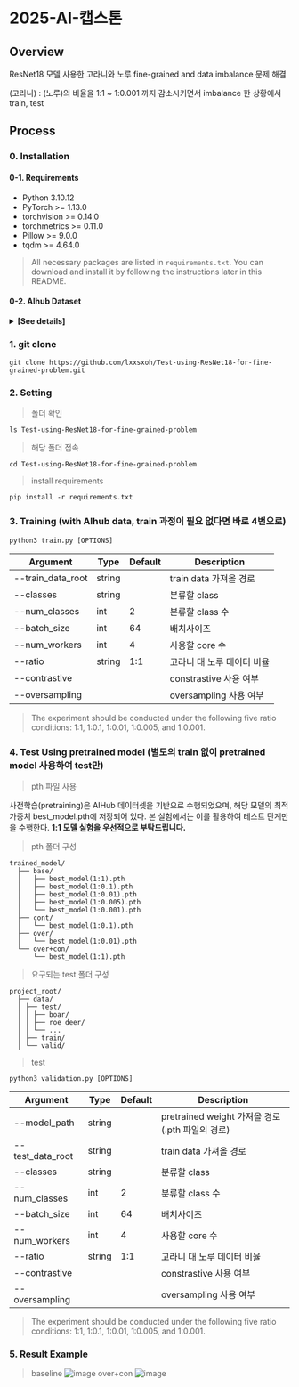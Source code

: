 # 2025-AI-캡스톤
## Overview
ResNet18 모델 사용한 고라니와 노루 fine-grained and data imbalance 문제 해결

(고라니) : (노루)의 비율을 1:1 ~ 1:0.001 까지 감소시키면서 imbalance 한 상황에서 train, test
## Process
### 0. Installation
#### 0-1. Requirements
- Python 3.10.12
- PyTorch >= 1.13.0
- torchvision >= 0.14.0
- torchmetrics >= 0.11.0
- Pillow >= 9.0.0
- tqdm >= 4.64.0
> All necessary packages are listed in `requirements.txt`.
> You can download and install it by following the instructions later in this README.
#### 0-2. AIhub Dataset
<details>
<summary><strong>[See details]</strong></summary>
This project uses a wildlife image dataset provided by AIHub, a public data platform operated by the Korean government.  
Due to license and privacy restrictions, the dataset is **not included in this repository** and must be downloaded manually by the user.

- Source: [AIHub - Wildlife Image Dataset](https://www.aihub.or.kr/aihubdata/data/view.do?currMenu=&topMenu=&aihubDataSe=data&dataSetSn=645)
- Description: Images of 11 wild animal species (e.g., boar, roe deer) captured by infrared and normal cameras
- Purpose: For training and evaluating image classification models
##### 1) How to download
1. Go to the [AIHub dataset page](https://www.aihub.or.kr/)
2. Sign up and log in
3. Agree to the terms of use and request access
4. Download the provided dataset file (usually in .zip format)

##### 2) Directory structure (example)
After extracting the dataset, please organize it as follows:
```
project_root/
  ├── data/
  │ ├── train/
  │ │ ├── class_01_boar/
  │ │ ├── class_02_roe_deer/
  │ │ └── ...
  │ ├── valid/
  │ └── test/
```
</details>

### 1. git clone
```
git clone https://github.com/lxxsxoh/Test-using-ResNet18-for-fine-grained-problem.git
```
### 2. Setting
> 폴더 확인
```
ls Test-using-ResNet18-for-fine-grained-problem
```
> 해당 폴더 접속
```
cd Test-using-ResNet18-for-fine-grained-problem
```
> install requirements
```
pip install -r requirements.txt
```
### 3. Training (with AIhub data, train 과정이 필요 없다면 바로 4번으로)
```
python3 train.py [OPTIONS]
```
|Argument|Type|Default|Description|
|-----|-----|-----|-----|
|--train_data_root|string||train data 가져올 경로|
|--classes|string||분류할 class|
|--num_classes|int|2|분류할 class 수|
|--batch_size|int|64|배치사이즈|
|--num_workers|int|4|사용할 core 수|
|--ratio|string|1:1|고라니 대 노루 데이터 비율|
|--contrastive|||constrastive 사용 여부|
|--oversampling|||oversampling 사용 여부|
> The experiment should be conducted under the following five ratio conditions: 1:1, 1:0.1, 1:0.01, 1:0.005, and 1:0.001.
### 4. Test Using pretrained model (별도의 train 없이 pretrained model 사용하여 test만)
> pth 파일 사용

사전학습(pretraining)은 AIHub 데이터셋을 기반으로 수행되었으며, 해당 모델의 최적 가중치 best_model.pth에 저장되어 있다. 본 실험에서는 이를 활용하여 테스트 단계만을 수행한다.
**1:1 모델 실험을 우선적으로 부탁드립니다.**

> pth 폴더 구성
```
trained_model/
  ├── base/
  │   ├── best_model(1:1).pth
  │   ├── best_model(1:0.1).pth
  │   ├── best_model(1:0.01).pth
  │   ├── best_model(1:0.005).pth
  │   └── best_model(1:0.001).pth
  ├── cont/
  │   └── best_model(1:0.1).pth
  ├── over/
  │   └── best_model(1:0.01).pth
  └── over+con/
      └── best_model(1:1).pth
```
> 요구되는 test 폴더 구성
```
project_root/
  ├── data/
  │ ├── test/
  │ │ ├── boar/
  │ │ ├── roe_deer/
  │ │ └── ...
  │ ├── train/
  │ └── valid/
```
> test
```
python3 validation.py [OPTIONS]
```
|Argument|Type|Default|Description|
|-----|-----|-----|-----|
|--model_path|string||pretrained weight 가져올 경로(.pth 파일의 경로)|
|--test_data_root|string||train data 가져올 경로|
|--classes|string||분류할 class|
|--num_classes|int|2|분류할 class 수|
|--batch_size|int|64|배치사이즈|
|--num_workers|int|4|사용할 core 수|
|--ratio|string|1:1|고라니 대 노루 데이터 비율|
|--contrastive|||constrastive 사용 여부|
|--oversampling|||oversampling 사용 여부|
> The experiment should be conducted under the following five ratio conditions: 1:1, 1:0.1, 1:0.01, 1:0.005, and 1:0.001.
### 5. Result Example
> baseline
![image](https://github.com/user-attachments/assets/420774f3-7ec0-4f00-90ac-5be11ae6e6fc)
> over+con
![image](https://github.com/user-attachments/assets/328779f7-7f65-40f1-825c-4b4d335787e0)
